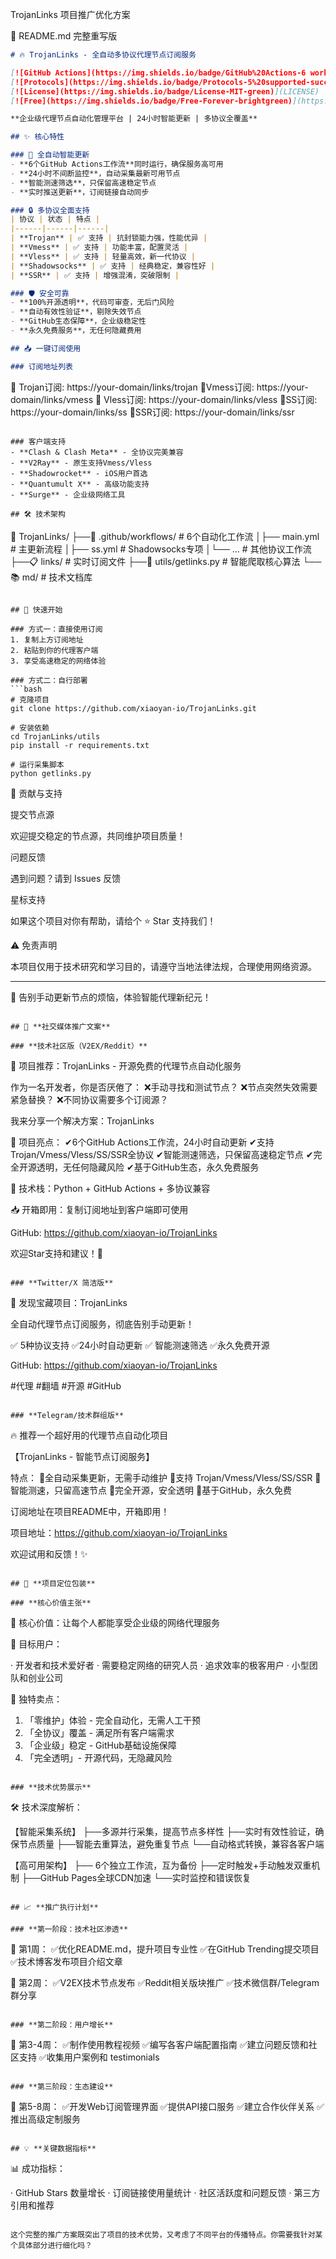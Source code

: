 TrojanLinks 项目推广优化方案

📖 README.md 完整重写版

```markdown
# 🔥 TrojanLinks - 全自动多协议代理节点订阅服务

[![GitHub Actions](https://img.shields.io/badge/GitHub%20Actions-6 workflows-blue?logo=githubactions)](https://github.com/xiaoyan-io/TrojanLinks/actions)
[![Protocols](https://img.shields.io/badge/Protocols-5%20supported-success)](https://github.com/xiaoyan-io/TrojanLinks)
[![License](https://img.shields.io/badge/License-MIT-green)](LICENSE)
[![Free](https://img.shields.io/badge/Free-Forever-brightgreen)](https://github.com/xiaoyan-io/TrojanLinks)

**企业级代理节点自动化管理平台 | 24小时智能更新 | 多协议全覆盖**

## ✨ 核心特性

### 🚀 全自动智能更新
- **6个GitHub Actions工作流**同时运行，确保服务高可用
- **24小时不间断监控**，自动采集最新可用节点
- **智能测速筛选**，只保留高速稳定节点
- **实时推送更新**，订阅链接自动同步

### 🔒 多协议全面支持
| 协议 | 状态 | 特点 |
|------|------|------|
| **Trojan** | ✅ 支持 | 抗封锁能力强，性能优异 |
| **Vmess** | ✅ 支持 | 功能丰富，配置灵活 |
| **Vless** | ✅ 支持 | 轻量高效，新一代协议 |
| **Shadowsocks** | ✅ 支持 | 经典稳定，兼容性好 |
| **SSR** | ✅ 支持 | 增强混淆，突破限制 |

### 🛡️ 安全可靠
- **100%开源透明**，代码可审查，无后门风险
- **自动有效性验证**，剔除失效节点
- **GitHub生态保障**，企业级稳定性
- **永久免费服务**，无任何隐藏费用

## 📥 一键订阅使用

### 订阅地址列表
```

📎 Trojan订阅: https://your-domain/links/trojan
📎Vmess订阅: https://your-domain/links/vmess
📎 Vless订阅: https://your-domain/links/vless
📎SS订阅: https://your-domain/links/ss
📎SSR订阅: https://your-domain/links/ssr

```

### 客户端支持
- **Clash & Clash Meta** - 全协议完美兼容
- **V2Ray** - 原生支持Vmess/Vless
- **Shadowrocket** - iOS用户首选
- **Quantumult X** - 高级功能支持
- **Surge** - 企业级网络工具

## 🛠️ 技术架构

```

📁 TrojanLinks/
├──🔄 .github/workflows/     # 6个自动化工作流
│├── main.yml              # 主更新流程
│├── ss.yml                # Shadowsocks专项
│└── ...                   # 其他协议工作流
├──📋 links/                 # 实时订阅文件
├──🐍 utils/getlinks.py      # 智能爬取核心算法
└──📚 md/                    # 技术文档库

```

## 🚀 快速开始

### 方式一：直接使用订阅
1. 复制上方订阅地址
2. 粘贴到你的代理客户端
3. 享受高速稳定的网络体验

### 方式二：自行部署
```bash
# 克隆项目
git clone https://github.com/xiaoyan-io/TrojanLinks.git

# 安装依赖
cd TrojanLinks/utils
pip install -r requirements.txt

# 运行采集脚本
python getlinks.py
```

🤝 贡献与支持

提交节点源

欢迎提交稳定的节点源，共同维护项目质量！

问题反馈

遇到问题？请到 Issues 反馈

星标支持

如果这个项目对你有帮助，请给个 ⭐ Star 支持我们！

⚠️ 免责声明

本项目仅用于技术研究和学习目的，请遵守当地法律法规，合理使用网络资源。

---

💫 告别手动更新节点的烦恼，体验智能代理新纪元！

```

## 📢 **社交媒体推广文案**

### **技术社区版（V2EX/Reddit）**
```

🎉 项目推荐：TrojanLinks - 开源免费的代理节点自动化服务

作为一名开发者，你是否厌倦了：
❌手动寻找和测试节点？
❌节点突然失效需要紧急替换？
❌不同协议需要多个订阅源？

我来分享一个解决方案：TrojanLinks

🌟 项目亮点：
✔6个GitHub Actions工作流，24小时自动更新
✔支持Trojan/Vmess/Vless/SS/SSR全协议
✔智能测速筛选，只保留高速稳定节点
✔完全开源透明，无任何隐藏风险
✔基于GitHub生态，永久免费服务

🔧 技术栈：Python + GitHub Actions + 多协议兼容

📥 开箱即用：复制订阅地址到客户端即可使用

GitHub: https://github.com/xiaoyan-io/TrojanLinks

欢迎Star支持和建议！🚀

```

### **Twitter/X 简洁版**
```

🚀 发现宝藏项目：TrojanLinks

全自动代理节点订阅服务，彻底告别手动更新！

✅ 5种协议支持
✅24小时自动更新
✅ 智能测速筛选
✅永久免费开源

GitHub: https://github.com/xiaoyan-io/TrojanLinks

#代理 #翻墙 #开源 #GitHub

```

### **Telegram/技术群组版**
```

🔥 推荐一个超好用的代理节点自动化项目

【TrojanLinks - 智能节点订阅服务】

特点：
📍全自动采集更新，无需手动维护
📍支持 Trojan/Vmess/Vless/SS/SSR
📍智能测速，只留高速节点
📍完全开源，安全透明
📍基于GitHub，永久免费

订阅地址在项目README中，开箱即用！

项目地址：https://github.com/xiaoyan-io/TrojanLinks

欢迎试用和反馈！✨

```

## 🎯 **项目定位包装**

### **核心价值主张**
```

💎 核心价值：让每个人都能享受企业级的网络代理服务

🎯 目标用户：

· 开发者和技术爱好者
· 需要稳定网络的研究人员
· 追求效率的极客用户
· 小型团队和创业公司

🌟 独特卖点：

1. 「零维护」体验 - 完全自动化，无需人工干预
2. 「全协议」覆盖 - 满足所有客户端需求
3. 「企业级」稳定 - GitHub基础设施保障
4. 「完全透明」- 开源代码，无隐藏风险

```

### **技术优势展示**
```

🛠️ 技术深度解析：

【智能采集系统】
├──多源并行采集，提高节点多样性
├──实时有效性验证，确保节点质量
├──智能去重算法，避免重复节点
└──自动格式转换，兼容各客户端

【高可用架构】
├── 6个独立工作流，互为备份
├──定时触发+手动触发双重机制
├──GitHub Pages全球CDN加速
└──实时监控和错误恢复

```

## 📈 **推广执行计划**

### **第一阶段：技术社区渗透**
```

📅 第1周：
✅优化README.md，提升项目专业性
✅在GitHub Trending提交项目
✅技术博客发布项目介绍文章

📅 第2周：
✅V2EX技术节点发布
✅Reddit相关版块推广
✅技术微信群/Telegram群分享

```

### **第二阶段：用户增长**
```

📅 第3-4周：
✅制作使用教程视频
✅编写各客户端配置指南
✅建立问题反馈和社区支持
✅收集用户案例和 testimonials

```

### **第三阶段：生态建设**
```

📅 第5-8周：
✅开发Web订阅管理界面
✅提供API接口服务
✅建立合作伙伴关系
✅推出高级定制服务

```

## 💡 **关键数据指标**
```

📊 成功指标：

· GitHub Stars 数量增长
· 订阅链接使用量统计
· 社区活跃度和问题反馈
· 第三方引用和推荐

```

这个完整的推广方案既突出了项目的技术优势，又考虑了不同平台的传播特点。你需要我针对某个具体部分进行细化吗？
